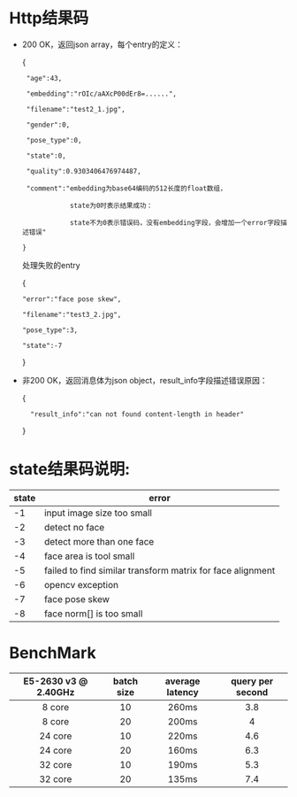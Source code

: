 # Http结果码
- 200 OK，返回json array，每个entry的定义：

    {

       "age":43,  
    
       "embedding":"rOIc/aAXcP00dEr8=......",
    
       "filename":"test2_1.jpg",
    
       "gender":0,
    
       "pose_type":0,
    
       "state":0,

       "quality":0.9303406476974487,
    
       "comment":"embedding为base64编码的512长度的float数组，
                  
                  state为0时表示结果成功：
                  
                  state不为0表示错误码，没有embedding字段，会增加一个error字段描述错误"
    
      }
    
     处理失败的entry
    
     {
    
      "error":"face pose skew",
    
      "filename":"test3_2.jpg",
    
      "pose_type":3,
    
      "state":-7
    
     }
- 非200 OK，返回消息体为json object，result_info字段描述错误原因：

     {
  
        "result_info":"can not found content-length in header"

     }

# state结果码说明:

state | error
------|-----------------------------------------------------------
-1    | input image size too small  
-2    | detect no face  
-3    | detect more than one face 
-4    | face area is tool small
-5    | failed to find similar transform matrix for face alignment
-6    | opencv exception
-7    | face pose skew
-8    | face norm[] is too small



# BenchMark

| E5-2630 v3 @ 2.40GHz | batch size | average latency | query per second |
| :------------------: | :--------: | :-------------: | :--------------: |
|        8 core        |     10     |      260ms      |       3.8        |
|        8 core        |     20     |      200ms      |        4         |
|       24 core        |     10     |      220ms      |       4.6        |
|       24 core        |     20     |      160ms      |       6.3        |
|       32 core        |     10     |      190ms      |       5.3        |
|       32 core        |     20     |      135ms      |       7.4        |

